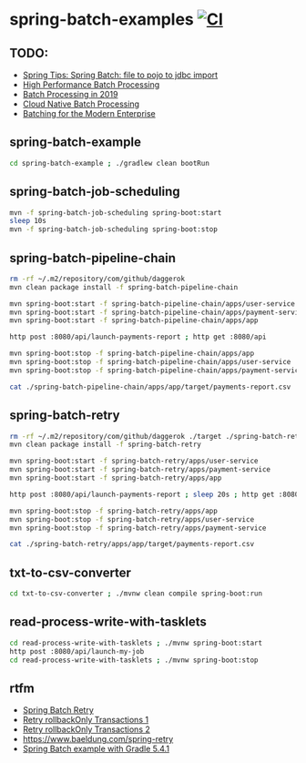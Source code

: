 # spring-batch-examples [![CI](https://github.com/daggerok/spring-batch-examples/actions/workflows/ci.yaml/badge.svg)](https://github.com/daggerok/spring-batch-examples/actions/workflows/ci.yaml)

## TODO:
- [Spring Tips: Spring Batch: file to pojo to jdbc import](https://www.youtube.com/watch?v=x4nBNLoizOc)
- [High Performance Batch Processing](https://www.youtube.com/watch?v=J6IPlfm7N6w)
- [Batch Processing in 2019](https://www.youtube.com/watch?v=bhFBtNiZYYY)
- [Cloud Native Batch Processing](https://www.youtube.com/watch?v=1NZVwv1cmMc)
- [Batching for the Modern Enterprise](https://www.youtube.com/watch?v=dIx81HYdpq4)

## spring-batch-example
```bash
cd spring-batch-example ; ./gradlew clean bootRun
```

## spring-batch-job-scheduling
```bash
mvn -f spring-batch-job-scheduling spring-boot:start
sleep 10s
mvn -f spring-batch-job-scheduling spring-boot:stop
```

## spring-batch-pipeline-chain
```bash
rm -rf ~/.m2/repository/com/github/daggerok
mvn clean package install -f spring-batch-pipeline-chain

mvn spring-boot:start -f spring-batch-pipeline-chain/apps/user-service
mvn spring-boot:start -f spring-batch-pipeline-chain/apps/payment-service
mvn spring-boot:start -f spring-batch-pipeline-chain/apps/app

http post :8080/api/launch-payments-report ; http get :8080/api

mvn spring-boot:stop -f spring-batch-pipeline-chain/apps/app
mvn spring-boot:stop -f spring-batch-pipeline-chain/apps/user-service
mvn spring-boot:stop -f spring-batch-pipeline-chain/apps/payment-service

cat ./spring-batch-pipeline-chain/apps/app/target/payments-report.csv
```

## spring-batch-retry
```bash
rm -rf ~/.m2/repository/com/github/daggerok ./target ./spring-batch-retry/apps/app/target/payments-report.csv
mvn clean package install -f spring-batch-retry

mvn spring-boot:start -f spring-batch-retry/apps/user-service
mvn spring-boot:start -f spring-batch-retry/apps/payment-service
mvn spring-boot:start -f spring-batch-retry/apps/app

http post :8080/api/launch-payments-report ; sleep 20s ; http get :8080/api

mvn spring-boot:stop -f spring-batch-retry/apps/app
mvn spring-boot:stop -f spring-batch-retry/apps/user-service
mvn spring-boot:stop -f spring-batch-retry/apps/payment-service

cat ./spring-batch-retry/apps/app/target/payments-report.csv
```

## txt-to-csv-converter
```bash
cd txt-to-csv-converter ; ./mvnw clean compile spring-boot:run
```

## read-process-write-with-tasklets
```bash
cd read-process-write-with-tasklets ; ./mvnw spring-boot:start
http post :8080/api/launch-my-job
cd read-process-write-with-tasklets ; ./mvnw spring-boot:stop
```

## rtfm
* [Spring Batch Retry](https://sysout.ru/otkazoustojchivost-v-spring-batch-retry-i-skip/)
* [Retry rollbackOnly Transactions 1](https://stackoverflow.com/questions/19349898/unexpectedrollbackexception-transaction-rolled-back-because-it-has-been-marked)
* [Retry rollbackOnly Transactions 2](https://stackoverflow.com/questions/34902380/commit-failed-while-step-execution-data-was-already-updated)
* https://www.baeldung.com/spring-retry
* [Spring Batch example with Gradle 5.4.1](./spring-batch-example/)
